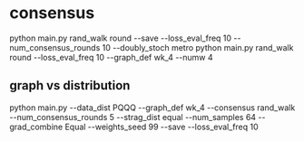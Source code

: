 
# consensus

python main.py rand_walk round --save --loss_eval_freq 10 --num_consensus_rounds 10 --doubly_stoch metro
python main.py rand_walk round --loss_eval_freq 10 --graph_def wk_4 --numw 4

## graph vs distribution
python main.py --data_dist PQQQ --graph_def wk_4 --consensus rand_walk --num_consensus_rounds 5 --strag_dist equal --num_samples 64 --grad_combine Equal --weights_seed 99 --save --loss_eval_freq 10